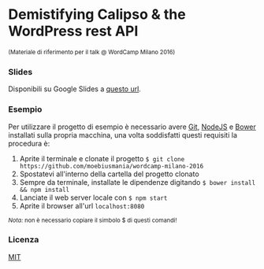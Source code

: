 # Demistifying Calipso & the WordPress rest API
<small>(Materiale di riferimento per il talk @ WordCamp Milano 2016)</small>

### Slides
Disponibili su Google Slides a [questo url](https://docs.google.com/presentation/d/1llSy0aqtYpqz9iMgqausEdoIE99yg4pQajVXpsUwJIQ/edit?usp=sharing).

### Esempio
Per utilizzare il progetto di esempio è necessario avere [Git](https://git-scm.com/), [NodeJS](https://nodejs.org/en/) e [Bower](https://bower.io/) installati sulla propria macchina, una volta soddisfatti questi requisiti la procedura è:

1. Aprite il terminale e clonate il progetto ```$ git clone https://github.com/moebiusmania/wordcamp-milano-2016```
2. Spostatevi all'interno della cartella del progetto clonato
3. Sempre da terminale, installate le dipendenze digitando ```$ bower install && npm install```
4. Lanciate il web server locale con ```$ npm start```
5. Aprite il browser all'url ```localhost:8080```

<small>*Nota:* non è necessario copiare il simbolo $ di questi comandi!</small>

### Licenza
[MIT](LICENSE)
